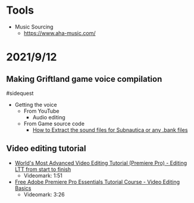 # Tools
- Music Sourcing
  - https://www.aha-music.com/

# 2021/9/12
## Making Griftland game voice compilation
#sidequest
- Getting the voice
  - From YouTube
    - Audio editing
  - From Game source code
    - [How to Extract the sound files for Subnautica or any .bank files](https://www.youtube.com/watch?v=YhJcW-EkX34)

## Video editing tutorial
- [World's Most Advanced Video Editing Tutorial (Premiere Pro) - Editing LTT from start to finish](https://www.youtube.com/watch?v=O6ERELse_QY)
  - Videomark: 1:51
- [Free Adobe Premiere Pro Essentials Tutorial Course - Video Editing Basics](https://www.youtube.com/watch?v=MqwlW76sFCM)
  - Videomark: 3:26